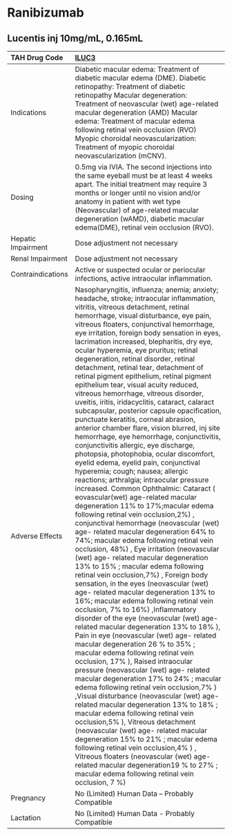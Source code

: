 # Ranibizumab

## Lucentis inj 10mg/mL, 0.165mL

| TAH Drug Code      | [ILUC3](https://www.tahsda.org.tw/drugs/hissearch.php?drug_code=ILUC3)                                                                                                                                                                                                                                                                                                                                                                                                                                                                                                                                                                                                                                                                                                                                                                                                                                                                                                                                                                                                                                                                                                                                                                                                                                                                                                                                                                                                                                                                                                                                                                                                                                                                                                                                                                                                                                                                                                                                                                                                                                                                                                                                                                                                                                                                                                                                                                                             |
|:-------------------|:-------------------------------------------------------------------------------------------------------------------------------------------------------------------------------------------------------------------------------------------------------------------------------------------------------------------------------------------------------------------------------------------------------------------------------------------------------------------------------------------------------------------------------------------------------------------------------------------------------------------------------------------------------------------------------------------------------------------------------------------------------------------------------------------------------------------------------------------------------------------------------------------------------------------------------------------------------------------------------------------------------------------------------------------------------------------------------------------------------------------------------------------------------------------------------------------------------------------------------------------------------------------------------------------------------------------------------------------------------------------------------------------------------------------------------------------------------------------------------------------------------------------------------------------------------------------------------------------------------------------------------------------------------------------------------------------------------------------------------------------------------------------------------------------------------------------------------------------------------------------------------------------------------------------------------------------------------------------------------------------------------------------------------------------------------------------------------------------------------------------------------------------------------------------------------------------------------------------------------------------------------------------------------------------------------------------------------------------------------------------------------------------------------------------------------------------------------------------|
| Indications        | Diabetic macular edema: Treatment of diabetic macular edema (DME). Diabetic retinopathy: Treatment of diabetic retinopathy Macular degeneration: Treatment of neovascular (wet) age-related macular degeneration (AMD) Macular edema: Treatment of macular edema following retinal vein occlusion (RVO) Myopic choroidal neovascularization: Treatment of myopic choroidal neovascularization (mCNV).                                                                                                                                                                                                                                                                                                                                                                                                                                                                                                                                                                                                                                                                                                                                                                                                                                                                                                                                                                                                                                                                                                                                                                                                                                                                                                                                                                                                                                                                                                                                                                                                                                                                                                                                                                                                                                                                                                                                                                                                                                                              |
| Dosing             | 0.5mg via IVIA. The second injections into the same eyeball must be at least 4 weeks apart. The initial treatment may require 3 months or longer until no vision and/or anatomy in patient with wet type (Neovascular) of age-related macular degeneration (wAMD), diabetic macular edema(DME), retinal vein occlusion (RVO).                                                                                                                                                                                                                                                                                                                                                                                                                                                                                                                                                                                                                                                                                                                                                                                                                                                                                                                                                                                                                                                                                                                                                                                                                                                                                                                                                                                                                                                                                                                                                                                                                                                                                                                                                                                                                                                                                                                                                                                                                                                                                                                                      |
| Hepatic Impairment | Dose adjustment not necessary                                                                                                                                                                                                                                                                                                                                                                                                                                                                                                                                                                                                                                                                                                                                                                                                                                                                                                                                                                                                                                                                                                                                                                                                                                                                                                                                                                                                                                                                                                                                                                                                                                                                                                                                                                                                                                                                                                                                                                                                                                                                                                                                                                                                                                                                                                                                                                                                                                      |
| Renal Impairment   | Dose adjustment not necessary                                                                                                                                                                                                                                                                                                                                                                                                                                                                                                                                                                                                                                                                                                                                                                                                                                                                                                                                                                                                                                                                                                                                                                                                                                                                                                                                                                                                                                                                                                                                                                                                                                                                                                                                                                                                                                                                                                                                                                                                                                                                                                                                                                                                                                                                                                                                                                                                                                      |
| Contraindications  | Active or suspected ocular or periocular infections, active intraocular inflammation.                                                                                                                                                                                                                                                                                                                                                                                                                                                                                                                                                                                                                                                                                                                                                                                                                                                                                                                                                                                                                                                                                                                                                                                                                                                                                                                                                                                                                                                                                                                                                                                                                                                                                                                                                                                                                                                                                                                                                                                                                                                                                                                                                                                                                                                                                                                                                                              |
| Adverse Effects    | Nasopharyngitis, influenza; anemia; anxiety; headache, stroke; intraocular inflammation, vitritis, vitreous detachment, retinal hemorrhage, visual disturbance, eye pain, vitreous floaters, conjunctival hemorrhage, eye irritation, foreign body sensation in eyes, lacrimation increased, blepharitis, dry eye, ocular hyperemia, eye pruritus; retinal degeneration, retinal disorder, retinal detachment, retinal tear, detachment of retinal pigment epithelium, retinal pigment epithelium tear, visual acuity reduced, vitreous hemorrhage, vitreous disorder, uveitis, iritis, iridacyclitis, cataract, calaract subcapsular, posterior capsule opacification, punctuate keratitis, corneal abrasion, anterior chamber flare, vision blurred, inj site hemorrhage, eye hemorrhage, conjunctivitis, conjunctivitis allergic, eye discharge, photopsia, photophobia, ocular discomfort, eyelid edema, eyelid pain, conjunctival hyperemia; cough; nausea; allergic reactions; arthralgia; intraocular pressure increased. Common Ophthalmic: Cataract ( eovascular(wet) age-related macular degeneration 11% to 17%;macular edema following retinal vein occlusion,2%) , conjunctival hemorrhage (neovascular (wet) age- related macular degeneration 64% to 74%; macular edema following retinal vein occlusion, 48%) , Eye irritation (neovascular (wet) age- related macular degeneration 13% to 15% ; macular edema following retinal vein occlusion,7%) , Foreign body sensation, in the eyes (neovascular (wet) age- related macular degeneration 13% to 16%; macular edema following retinal vein occlusion, 7% to 16%) ,Inflammatory disorder of the eye (neovascular (wet) age- related macular degeneration 13% to 18% ), Pain in eye (neovascular (wet) age- related macular degeneration 26 % to 35% ; macular edema following retinal vein occlusion, 17% ), Raised intraocular pressure (neovascular (wet) age- related macular degeneration 17% to 24% ; macular edema following retinal vein occlusion,7% ) ,Visual disturbance (neovascular (wet) age- related macular degeneration 13% to 18% ; macular edema following retinal vein occlusion,5% ), Vitreous detachment (neovascular (wet) age- related macular degeneration 15% to 21% ; macular edema following retinal vein occlusion,4% ) , Vitreous floaters (neovascular (wet) age- related macular degeneration19 % to 27% ; macular edema following retinal vein occlusion, 7 %) |
| Pregnancy          | No (Limited) Human Data – Probably Compatible                                                                                                                                                                                                                                                                                                                                                                                                                                                                                                                                                                                                                                                                                                                                                                                                                                                                                                                                                                                                                                                                                                                                                                                                                                                                                                                                                                                                                                                                                                                                                                                                                                                                                                                                                                                                                                                                                                                                                                                                                                                                                                                                                                                                                                                                                                                                                                                                                      |
| Lactation          | No (Limited) Human Data - Probably Compatible                                                                                                                                                                                                                                                                                                                                                                                                                                                                                                                                                                                                                                                                                                                                                                                                                                                                                                                                                                                                                                                                                                                                                                                                                                                                                                                                                                                                                                                                                                                                                                                                                                                                                                                                                                                                                                                                                                                                                                                                                                                                                                                                                                                                                                                                                                                                                                                                                      |

